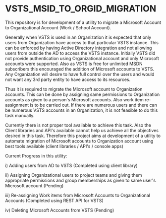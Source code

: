 # VSTS_MSID_TO_ORGID_MIGRATION

This repository is for development of a utility to migrate a Microsoft Account to Organizational Account (Work / School Account).

Generally when VSTS is used in an Organization it is expected that only users from Organization have access to that particular VSTS instance. This can be enforced by having Active Directory integration and not allowing users from outside the AD to access the VSTS instance. Initially VSTS did not provide authentication using Organizational account and only Microsoft accounts were supported. Also as VSTS is free for unlimited MSDN subscribers this encouraged the addition of Microsoft accounts to VSTS. Any Organization will desire to have full control over the users and would not want any 3rd party entity to have access to its resources. 
  
Thus it is required to migrate the Microsoft account to Organization accounts. This can be done by assigning same permissions to Organization accounts as given to a person's Microsoft accounts. Also work item re-assignment is to be carried out. If there are numerous users and there can be numerous VSTS accounts in an Organization, it is not feasible to do this task manually.
 
Currently there is not proper tool available to achieve this task. Also the Client libraries and API's available cannot help us achieve all the objectives desired in this task. Therefore this project aims at development of a utility to automate migration of Microsoft accounts to Organization account using best tools available (client libraries / API's / console apps)
    
Current Progress in this utility:

i)	Adding users from AD to VSTS (Completed using client library)

ii)	Assigning Organizational users to project teams and giving them appropriate permissions and group memberships as given to same user's Microsoft account (Pending)

iii)	Re-assigning Work items from Microsoft Accounts to Organizational Accounts (Completed using REST API for VSTS)

iv)	Deleting Microsoft Accounts from VSTS (Pending)
